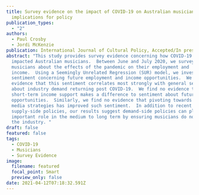 ```yaml
---
title: Survey evidence on the impact of COVID-19 on Australian musicians and
  implications for policy
publication_types:
  - "2"
authors:
  - Paul Crosby
  - Jordi McKenzie
publication: International Journal of Cultural Policy, Accepted/In press
abstract: "This study provides survey evidence concerning how COVID-19 has
  impacted Australian musicians.  Between June and July 2020, we surveyed 203
  musicians about the effects of the pandemic on their employment and
  income.  Using a Seemingly Unrelated Regression (SUR) model, we investigate
  sentiment concerning future employment and income opportunities.  We find
  evidence that this sentiment correlates most strongly with general sentiment
  about industry demand returning post COVID-19.  We find no evidence that
  short-term income support makes a difference to sentiment about future
  opportunities.  Similarly, we find no evidence that pivoting towards online
  media strategies has improved such sentiment.  In addition to recent
  supply-side policies, our results suggest demand-side policies can play an
  important role in the medium to long term by ensuring musicians do not leave
  the industry. "
draft: false
featured: false
tags:
  - COVID-19
  - Musicians
  - Survey Evidence
image:
  filename: featured
  focal_point: Smart
  preview_only: false
date: 2021-04-12T07:18:32.591Z
---
```

